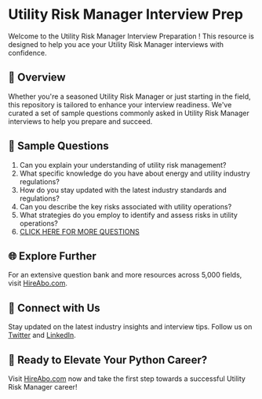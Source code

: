 # Utility Risk Manager Interview Prep

Welcome to the Utility Risk Manager Interview Preparation ! This resource is designed to help you ace your Utility Risk Manager interviews with confidence.

## 🚀 Overview

Whether you're a seasoned Utility Risk Manager or just starting in the field, this repository is tailored to enhance your interview readiness. We've curated a set of sample questions commonly asked in Utility Risk Manager interviews to help you prepare and succeed.

## 📝 Sample Questions

1. Can you explain your understanding of utility risk management?
2. What specific knowledge do you have about energy and utility industry regulations?
3. How do you stay updated with the latest industry standards and regulations?
4. Can you describe the key risks associated with utility operations?
5. What strategies do you employ to identify and assess risks in utility operations?
6. [CLICK HERE FOR MORE QUESTIONS](https://hireabo.com/job/20_2_41/Utility%20Risk%20Manager)

## 🌐 Explore Further

For an extensive question bank and more resources across 5,000 fields, visit [HireAbo.com](https://www.hireabo.com).

## 📱 Connect with Us

Stay updated on the latest industry insights and interview tips. Follow us on [Twitter](https://twitter.com/hireabo) and [LinkedIn](https://www.linkedin.com/in/hire-abo-3609972a8/).

## 🚀 Ready to Elevate Your Python Career?

Visit [HireAbo.com](https://www.hireabo.com) now and take the first step towards a successful Utility Risk Manager career!